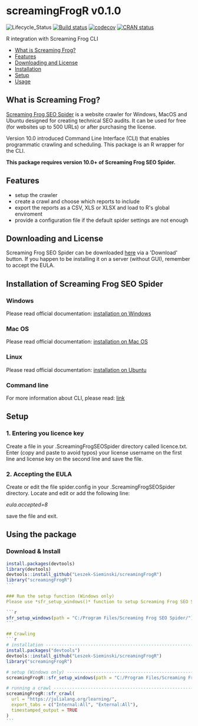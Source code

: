 # screamingFrogR v0.1.0
![Lifecycle_Status](https://img.shields.io/badge/lifecycle-experimental-orange.svg)
[![Build status](https://travis-ci.org/Leszek-Sieminski/screamingFrogR.svg?branch=master)](https://travis-ci.org/Leszek-Sieminski/screamingFrogR)
[![codecov](https://codecov.io/gh/Leszek-Sieminski/screamingFrogR/branch/master/graph/badge.svg)](https://codecov.io/gh/Leszek-Sieminski/screamingFrogR)
[![CRAN status](https://www.r-pkg.org/badges/version/screamingFrogR)](https://CRAN.R-project.org/package=screamingFrogR)

R integration with Screaming Frog CLI

* [What is Screaming Frog?](#what-is-screaming-frog)
* [Features](#features)
* [Downloading and License](#downloading-and-license)
* [Installation](#installation)
* [Setup](#setup)
* [Usage](#usage)

## What is Screaming Frog?
[Screaming Frog SEO Spider](https://www.screamingfrog.co.uk/seo-spider/) is a website crawler for Windows, MacOS and Ubuntu designed for creating technical SEO audits. It can be used for free (for websites up to 500 URLs) or after purchasing the license.

Version 10.0 introduced Command Line Interface (CLI) that enables programmatic crawling and scheduling. This package is an R wrapper for the CLI.

**This package requires version 10.0+ of Screaming Frog SEO Spider.**

## Features
* setup the crawler
* create a crawl and choose which reports to include
* export the reports as a CSV, XLS or XLSX and load to R's global enviroment
* provide a configuration file if the default spider settings are not enough

## Downloading and License
Screaming Frog SEO Spider can be downloaded [here](https://www.screamingfrog.co.uk/seo-spider/) via a 'Download' button.
If you happen to be installing it on a server (without GUI), remember to accept the EULA.

## Installation of Screaming Frog SEO Spider
### Windows
Please read official documentation: [installation on Windows](https://www.screamingfrog.co.uk/seo-spider/user-guide/general/#installation-on-windows)

### Mac OS
Please read official documentation: [installation on Mac OS](https://www.screamingfrog.co.uk/seo-spider/user-guide/general/#installation-on-macos)

### Linux
Please read official documentation: [installation on Ubuntu](https://www.screamingfrog.co.uk/seo-spider/user-guide/general/#installation-on-ubuntu)

### Command line
For more information about CLI, please read: [link](https://www.screamingfrog.co.uk/seo-spider/user-guide/general/#command-line)

## Setup
### 1. Entering you licence key
Create a file in your .ScreamingFrogSEOSpider directory called licence.txt. Enter (copy and paste to avoid typos) your license username on the first line and license key on the second line and save the file.

### 2. Accepting the EULA
Create or edit the file spider.config in your .ScreamingFrogSEOSpider directory. Locate and edit or add the following line:

*eula.accepted=8*

save the file and exit.

## Using the package
### Download & Install
````r
install.packages(devtools)
library(devtools)
devtools::install_github("Leszek-Sieminski/screamingFrogR")
library("screamingFrogR")
```

### Run the setup function (Windows only)
Please use *sfr_setup_windows()* function to setup Screaming Frog SEO Spider properly. To do this, you must provide a path to the directory of installation. Proper directory MUST contain 'ScreamingFrogSEOSpiderCli.exe' file to work properly, otherwise it won't work:

```r
sfr_setup_windows(path = "C:/Program Files/Screaming Frog SEO Spider/")
```

## Crawling
```r
# installation ----------------------------------------------------------------
install.packages("devtools")
devtools::install_github("Leszek-Sieminski/screamingFrogR")
library("screamingFrogR")

# setup (Windows only) --------------------------------------------------------
screamingFrogR::sfr_setup_windows(path = "C:/Program Files/Screaming Frog SEO Spider/")

# running a crawl -------------------------------------------------------------
screamingFrogR::sfr_crawl(
  url = "https://julialang.org/learning/",
  export_tabs = c("Internal:All", "External:All"),
  timestamped_output = TRUE
)
```
